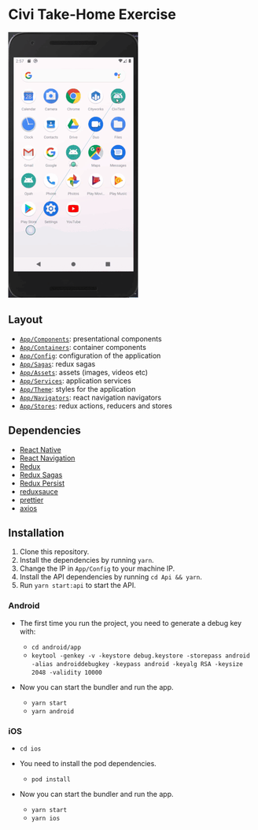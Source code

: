 # Civi Take-Home Exercise

<div style="margin-bottom: 20px">
    <img src="./demo.gif">
</div>

## Layout

- [`App/Components`](App/Components): presentational components
- [`App/Containers`](App/Containers): container components
- [`App/Config`](App/Config): configuration of the application
- [`App/Sagas`](App/Sagas): redux sagas
- [`App/Assets`](App/Assets): assets (images, videos etc)
- [`App/Services`](App/Services): application services
- [`App/Theme`](App/Theme): styles for the application
- [`App/Navigators`](App/Navigators): react navigation navigators 
- [`App/Stores`](App/Stores): redux actions, reducers and stores


## Dependencies

- [React Native](https://facebook.github.io/react-native/)
- [React Navigation](https://reactnavigation.org/)
- [Redux](https://redux.js.org/)
- [Redux Sagas](https://redux-saga.js.org)
- [Redux Persist](https://github.com/rt2zz/redux-persist)
- [reduxsauce](https://github.com/infinitered/reduxsauce)
- [prettier](https://prettier.io/)
- [axios](https://github.com/axios/axios)


## Installation

1. Clone this repository.
2. Install the dependencies by running `yarn`.
3. Change the IP in `App/Config` to your machine IP.
4. Install the API dependencies by running `cd Api && yarn`.
5. Run `yarn start:api` to start the API.

### Android

  - The first time you run the project, you need to generate a debug key with:
    - `cd android/app`
    - `keytool -genkey -v -keystore debug.keystore -storepass android -alias androiddebugkey -keypass android -keyalg RSA -keysize 2048 -validity 10000`

  - Now you can start the bundler and run the app.
    - `yarn start`
    - `yarn android`

### iOS

- `cd ios`
- You need to install the pod dependencies.
  - `pod install`

- Now you can start the bundler and run the app.
  - `yarn start`
  - `yarn ios`